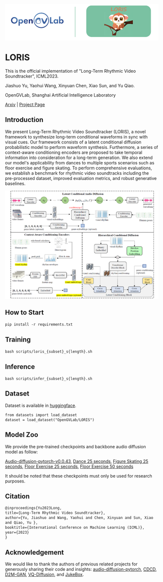 <img src="https://raw.githubusercontent.com/OpenGVLab/LORIS/main/imgs/logo.png" align="center"> 

# LORIS

This is the official implementation of "Long-Term Rhythmic Video Soundtracker", ICML2023. 

Jiashuo Yu, Yaohui Wang, Xinyuan Chen, Xiao Sun, and Yu Qiao.  

OpenGVLab, Shanghai Artificial Intelligence Laboratory  

[Arxiv](https://arxiv.org/abs/2305.01319) | [Project Page](https://justinyuu.github.io/LORIS/)  

## Introduction  

We present Long-Term Rhythmic Video Soundtracker (LORIS), a novel framework to synthesize long-term conditional waveforms in sync with visual cues. Our framework consists of a latent conditional diffusion probabilistic model to perform waveform synthesis. Furthermore, a series of context-aware conditioning encoders are proposed to take temporal information into consideration for a long-term generation. We also extend our model's applicability from dances to multiple sports scenarios such as floor exercise and figure skating. To perform comprehensive evaluations, we establish a benchmark for rhythmic video soundtracks including the pre-processed dataset, improved evaluation metrics, and robust generative baselines.    

![intro](/imgs/pipeline.png)  

## How to Start  

`pip install -r requirements.txt`

## Training  

`bash scripts/loris_{subset}_s{length}.sh`  

## Inference  

`bash scripts/infer_{subset}_s{length}.sh`  

## Dataset  

Dataset is available in [huggingface](https://huggingface.co/datasets/awojustin/LORIS).  

    from datasets import load_dataset
    dataset = load_dataset("OpenGVLab/LORIS")

## Model Zoo  

We provide the pre-trained checkpoints and backbone audio diffusion model as follow:  

[Audio-diffusion-pytorch-v0.0.43](https://pjlab-gvm-data.oss-cn-shanghai.aliyuncs.com/loris/audio_1136_720k.pt), [Dance 25 seconds](https://pjlab-gvm-data.oss-cn-shanghai.aliyuncs.com/loris/loris_dance25_epoch100.pt), [Figure Skating 25 seconds](https://pjlab-gvm-data.oss-cn-shanghai.aliyuncs.com/loris/loris_fs25_loss_min.pt), [Floor Exercise 25 seconds](https://pjlab-gvm-data.oss-cn-shanghai.aliyuncs.com/loris/loris_fe25_epoch200.pt), [Floor Exercise 50 seconds](https://pjlab-gvm-data.oss-cn-shanghai.aliyuncs.com/loris/loris_fe50_epoch250.pt)  

It should be noted that these checkpoints must only be used for research purposes.

## Citation  

    @inproceedings{Yu2023Long,
    title={Long-Term Rhythmic Video Soundtracker},
    author={Yu, Jiashuo and Wang, Yaohui and Chen, Xinyuan and Sun, Xiao and Qiao, Yu },
    booktitle={International Conference on Machine Learning (ICML)},
    year={2023}
    }

## Acknowledgement  

We would like to thank the authors of previous related projects for generously sharing their code and insights: [audio-diffusion-pytorch](https://github.com/archinetai/audio-diffusion-pytorch), [CDCD](https://github.com/L-YeZhu/CDCD), [D2M-GAN](https://github.com/L-YeZhu/D2M-GAN), [VQ-Diffusion](https://github.com/microsoft/VQ-Diffusion), and [JukeBox](https://github.com/openai/jukebox).
